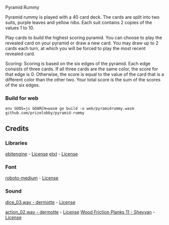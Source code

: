 Pyramid Rummy

Pyramid rummy is played with a 40 card deck. The cards are split into two suits, purple leaves and yellow nibs. Each suit contains 2 copies of the values 1 to 10.

Play cards to build the highest scoring pyramid. You can choose to play the revealed card on your pyramid or draw a new card. You may draw up to 2 cards each turn, at which you will be forced to play the most recent revealed card.

Scoring:
Scoring is based on the six edges of the pyramid. Each edge consists of three cards. If all three cards are the same color, the score for that edge is 0. Otherwise, the score is equal to the value of the card that is a different color than the other two. Your total score is the sum of the scores of the six edges.


### Build for web
```
env GOOS=js GOARCH=wasm go build -o web/pyramidrummy.wasm github.com/prizelobby/pyramid-rummy
```

## Credits

### Libraries
[ebitengine](https://github.com/hajimehoshi/ebiten) - [License](https://github.com/hajimehoshi/ebiten/blob/main/LICENSE)
[etxt](https://github.com/tinne26/etxt) - [License](https://github.com/tinne26/etxt/blob/main/LICENSE)

### Font
[roboto-medium](https://fonts.google.com/specimen/Roboto) - [License](https://github.com/googlefonts/roboto/blob/main/LICENSE)

### Sound
[dice_03.wav - dermotte](https://freesound.org/people/dermotte/sounds/220741/) - [License](https://creativecommons.org/licenses/by/4.0/)

[action_02.wav - dermotte](https://freesound.org/people/dermotte/sounds/263002/) - [License](https://creativecommons.org/licenses/by/4.0/)
[Wood Friction Planks 11 - Sheyvan](https://freesound.org/people/Sheyvan/sounds/569705/) - [License](http://creativecommons.org/publicdomain/zero/1.0/)